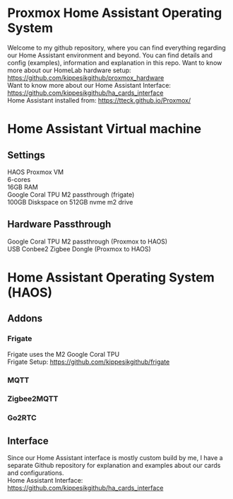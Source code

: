 # Proxmox Home Assistant Operating System
Welcome to my github repository, where you can find everything regarding our Home Assistant environment and beyond. You can find details and config (examples), information and explanation in this repo. 
Want to know more about our HomeLab hardware setup: https://github.com/kippesikgithub/proxmox_hardware  
Want to know more about our Home Assistant Interface: https://github.com/kippesikgithub/ha_cards_interface  
Home Assistant installed from: https://tteck.github.io/Proxmox/  

# Home Assistant Virtual machine
## Settings
HAOS Proxmox VM  
6-cores  
16GB RAM  
Google Coral TPU M2 passthrough (frigate)  
100GB Diskspace on 512GB nvme m2 drive  

## Hardware Passthrough
Google Coral TPU M2 passthrough (Proxmox to HAOS)  
USB Conbee2 Zigbee Dongle (Proxmox to HAOS)  

# Home Assistant Operating System (HAOS)

## Addons
### Frigate
Frigate uses the M2 Google Coral TPU  
Frigate Setup: https://github.com/kippesikgithub/frigate  

### MQTT

### Zigbee2MQTT

### Go2RTC

## Interface
Since our Home Assistant interface is mostly custom build by me, I have a separate Github repository for explanation and examples about our cards and configurations.  
Home Assistant Interface: https://github.com/kippesikgithub/ha_cards_interface  

